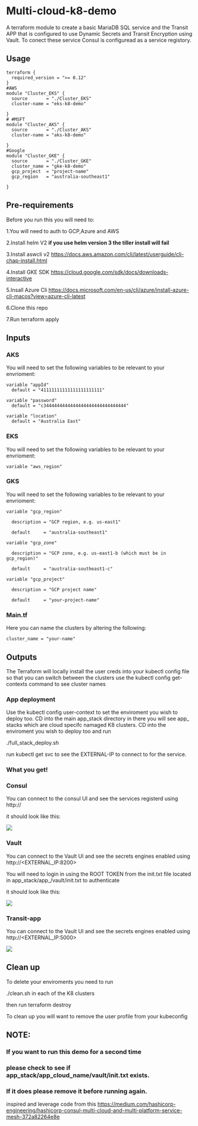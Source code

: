 # Multi-cloud-k8-demo
A terraform module to create a basic MariaDB SQL service and the Transit APP that is configured to use Dynamic Secrets and Transit Encryption using Vault. To conect these service Consul is configuread as a service registory.

## Usage

```hcl
terraform {
  required_version = ">= 0.12"
}
#AWS
module "Cluster_EKS" {
  source       = "./Cluster_EKS"
  cluster-name = "eks-k8-demo"

}
# #MSFT
module "Cluster_AKS" {
  source       = "./Cluster_AKS"
  cluster-name = "aks-k8-demo"

}
#Google
module "Cluster_GKE" {
  source       = "./Cluster_GKE"
  cluster_name = "gke-k8-demo"
  gcp_project  = "project-name"
  gcp_region   = "australia-southeast1"

}
```
## Pre-requirements 
Before you run this you will need to:

1.You will need to auth to GCP,Azure and AWS

2.Install helm V2 **if you use helm version 3 the tiller install will fail**

3.Install aswcli v2 https://docs.aws.amazon.com/cli/latest/userguide/cli-chap-install.html 

4.Install GKE SDK https://cloud.google.com/sdk/docs/downloads-interactive 

5.Insall Azure Cli https://docs.microsoft.com/en-us/cli/azure/install-azure-cli-macos?view=azure-cli-latest 

6.Clone this repo

7.Run terraform apply


## Inputs
### AKS
You will need to set the following variables to be relevant to your envrioment:
```hcl
variable "appId" 
  default = "41111111111111111111111"

variable "password" 
  default = "c3444444444444444444444444444444"

variable "location" 
  default = "Australia East"
```
### EKS
You will need to set the following variables to be relevant to your envrioment:
```hcl
variable "aws_region" 
```
### GKS
You will need to set the following variables to be relevant to your envrioment:
```hcl
variable "gcp_region" 

  description = "GCP region, e.g. us-east1"
  
  default     = "australia-southeast1"

variable "gcp_zone" 

  description = "GCP zone, e.g. us-east1-b (which must be in gcp_region)"
  
  default     = "australia-southeast1-c"

variable "gcp_project" 

  description = "GCP project name"
  
  default     = "your-project-name"
```

### Main.tf
Here you can name the clusters by altering the following:

```hcl
cluster_name = "your-name"
```

## Outputs
The Terraform will locally install the user creds into your kubectl config file so that you can switch between the clusters use the kubectl config get-contexts command to see cluster names


### App deployment

Use the kubectl config user-context <name> to set the enviroment you wish to deploy too.
CD into the main app_stack directory in there you will see app_<cloud> stacks which are cloud specifc namaged K8 clusters. CD into the enviroment you wish to deploy too and run

./full_stack_deploy.sh

run kubectl get svc to see the EXTERNAL-IP to connect to for the service.


### What you get!
### Consul

You can connect to the consul UI and see the services registerd using http://<EXTERNAL-IP>

it should look like this:

![](/images/consul.png)

### Vault
You can connect to the Vault UI and see the secrets engines enabled using http://<EXTERNAL_IP:8200>

You will need to login in using the ROOT TOKEN from the init.txt file located in app_stack/app_<cloud>/vault/init.txt to authenticate

it should look like this:

![](/images/vault.png)

### Transit-app

You can connect to the Vault UI and see the secrets engines enabled using http://<EXTERNAL_IP:5000>

![](/images/tranist-app.png)


## Clean up

To delete your enviroments you need to run

./clean.sh in each of the K8 clusters

then run terraform destroy

To clean up you will want to remove the user profile from your kubeconfig

## NOTE:

### If you want to run this demo for a second time 

### please check to see if app_stack/app_cloud_name/vault/init.txt exists.

### If it does please remove it before running again.


inspired and leverage code from this https://medium.com/hashicorp-engineering/hashicorp-consul-multi-cloud-and-multi-platform-service-mesh-372a82264e8e
